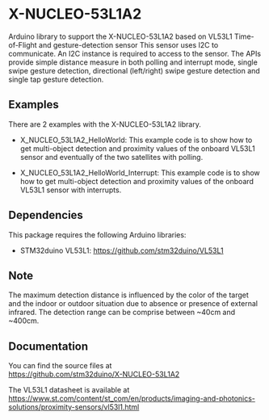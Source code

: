 # X-NUCLEO-53L1A2

Arduino library to support the X-NUCLEO-53L1A2 based on VL53L1 Time-of-Flight and gesture-detection sensor
This sensor uses I2C to communicate. An I2C instance is required to access to the sensor.
The APIs provide simple distance measure in both polling and interrupt mode, single swipe gesture detection,
directional (left/right) swipe gesture detection and single tap gesture detection.

## Examples

There are 2 examples with the  X-NUCLEO-53L1A2 library.

* X_NUCLEO_53L1A2_HelloWorld: This example code is to show how to get multi-object detection and proximity
  values of the onboard VL53L1 sensor and eventually of the two satellites with polling.

* X_NUCLEO_53L1A2_HelloWorld_Interrupt: This example code is to show how to get multi-object detection and proximity
  values of the onboard VL53L1 sensor with interrupts.

## Dependencies

This package requires the following Arduino libraries:

* STM32duino VL53L1: https://github.com/stm32duino/VL53L1
  
## Note

The maximum detection distance is influenced by the color of the target and
the indoor or outdoor situation due to absence or presence of external
infrared. The detection range can be comprise between ~40cm and ~400cm.

## Documentation

You can find the source files at  
https://github.com/stm32duino/X-NUCLEO-53L1A2

The VL53L1 datasheet is available at  
https://www.st.com/content/st_com/en/products/imaging-and-photonics-solutions/proximity-sensors/vl53l1.html
